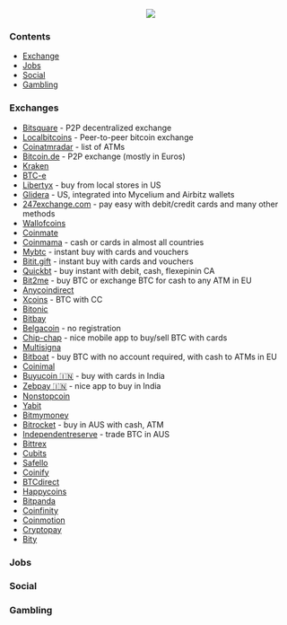 <p align="center">
  <img src="http://www.userlogos.org/files/logos/Deva/blockchain1.png" />
</p>


### Contents

- [Exchange](#exchange)
- [Jobs](#jobs)
- [Social](#social)
- [Gambling](#gambling)

### Exchanges
- [Bitsquare](https://bitsquare.io) - P2P decentralized exchange
- [Localbitcoins](https://localbitcoins.com/) - Peer-to-peer bitcoin exchange
- [Coinatmradar](https://coinatmradar.com) - list of ATMs
- [Bitcoin.de](https://www.bitcoin.de) - P2P exchange (mostly in Euros)
- [Kraken](https://www.kraken.com)
- [BTC-e](https://btc-e.com)
- [Libertyx](https://libertyx.com) - buy from local stores in US
- [Glidera](https://www.glidera.io) - US, integrated into Mycelium and Airbitz wallets
- [247exchange.com](https://www.247exchange.com) - pay easy with debit/credit cards and many other methods
- [Wallofcoins](https://wallofcoins.com)
- [Coinmate](https://coinmate.io)
- [Coinmama](https://www.coinmama.com/) - cash or cards in almost all countries
- [Mybtc](https://mybtc.ca/) - instant buy with cards and vouchers
- [Bitit.gift](https://bitit.gift/) - instant buy with cards and vouchers
- [Quickbt](https://quickbt.com/) - buy instant with debit, cash, flexepinin CA
- [Bit2me](https://bit2me.com/) - buy BTC or exchange BTC for cash to any ATM in EU
- [Anycoindirect](https://anycoindirect.eu/)
- [Xcoins](https://xcoins.io/) - BTC with CC
- [Bitonic](https://bitonic.nl)
- [Bitbay](https://bitbay.net/)
- [Belgacoin](https://www.belgacoin.com) - no registration
- [Chip-chap](https://chip-chap.com/) - nice mobile app to buy/sell BTC with cards
- [Multisigna](https://www.multisigna.com/)
- [Bitboat](https://www.bitboat.net/) - buy BTC with no account required, with cash to ATMs in EU
- [Coinimal](https://www.coinimal.com/)
- [Buyucoin 🇮🇳](http://www.buyucoin.com/) - buy with cards in India
- [Zebpay 🇮🇳](https://www.zebpay.com/) - nice app to buy in India
- [Nonstopcoin](http://nonstopcoin.com/)
- [Yabit](https://yabit.com.ve/)
- [Bitmymoney](https://www.bitmymoney.com/)
- [Bitrocket](http://www.bitrocket.co/) - buy in AUS with cash, ATM
- [Independentreserve](https://www.independentreserve.com/) - trade BTC in AUS
- [Bittrex](ttps://bittrex.com/)
- [Cubits](https://cubits.com/)
- [Safello](https://safello.com/)
- [Coinify](https://www.coinify.com/)
- [BTCdirect](https://btcdirect.eu)
- [Happycoins](https://www.happycoins.com)
- [Bitpanda](https://www.bitpanda.com/)
- [Coinfinity](https://coinfinity.co/)
- [Coinmotion](https://coinmotion.com/)
- [Cryptopay](https://cryptopay.me/)
- [Bity](https://bity.com/)


### Jobs

### Social

### Gambling
































































































































































































































































































































